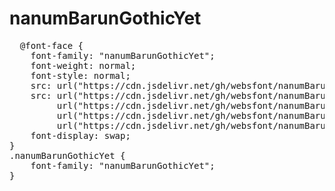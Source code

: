 # nanumBarunGothicYet

<pre>
  @font-face {
    font-family: "nanumBarunGothicYet";
    font-weight: normal;
    font-style: normal;
    src: url("https://cdn.jsdelivr.net/gh/websfont/nanumBarunGothicYet/nanumBarunGothicYet.eot");
    src: url("https://cdn.jsdelivr.net/gh/websfont/nanumBarunGothicYet/nanumBarunGothicYet.eot?#iefix") format("embedded-opentype"),
         url("https://cdn.jsdelivr.net/gh/websfont/nanumBarunGothicYet/nanumBarunGothicYet.woff2") format("woff2"),
         url("https://cdn.jsdelivr.net/gh/websfont/nanumBarunGothicYet/nanumBarunGothicYet.woff") format("woff"),
         url("https://cdn.jsdelivr.net/gh/websfont/nanumBarunGothicYet/nanumBarunGothicYet.ttf") format("truetype");
    font-display: swap;
}
.nanumBarunGothicYet {
    font-family: "nanumBarunGothicYet";
}
</pre>
